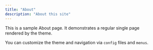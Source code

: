```yaml
---
title: "About"
description: "About this site"
---
```


This is a sample About page. It demonstrates a regular single page rendered by the theme.

You can customize the theme and navigation via `config` files and `menus`.
